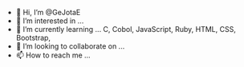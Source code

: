 - 👋 Hi, I’m @GeJotaE
- 👀 I’m interested in ...
- 🌱 I’m currently learning ... C, Cobol, JavaScript, Ruby, HTML, CSS, Bootstrap, 
- 💞️ I’m looking to collaborate on ...
- 📫 How to reach me ... 

<!---
GeJotaE/GeJotaE is a ✨ special ✨ repository because its `README.md` (this file) appears on your GitHub profile.
You can click the Preview link to take a look at your changes.
--->
